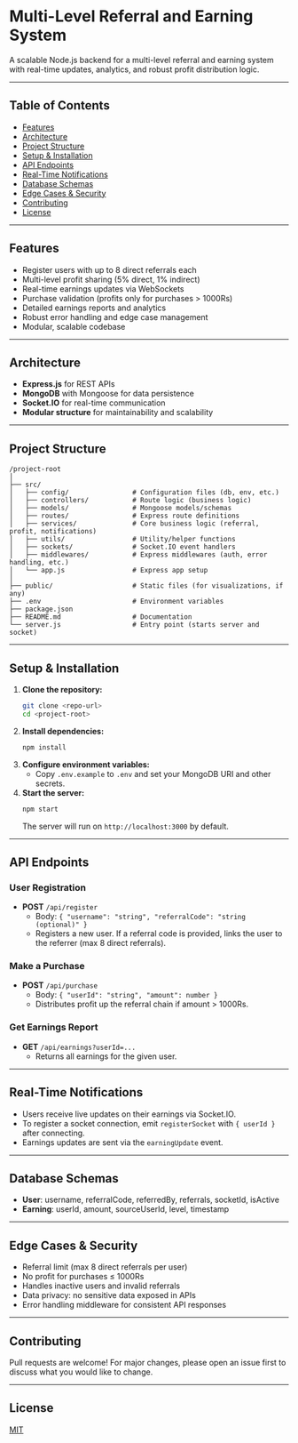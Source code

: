 # Multi-Level Referral and Earning System

A scalable Node.js backend for a multi-level referral and earning system with real-time updates, analytics, and robust profit distribution logic.

---

## Table of Contents
- [Features](#features)
- [Architecture](#architecture)
- [Project Structure](#project-structure)
- [Setup & Installation](#setup--installation)
- [API Endpoints](#api-endpoints)
- [Real-Time Notifications](#real-time-notifications)
- [Database Schemas](#database-schemas)
- [Edge Cases & Security](#edge-cases--security)
- [Contributing](#contributing)
- [License](#license)

---

## Features
- Register users with up to 8 direct referrals each
- Multi-level profit sharing (5% direct, 1% indirect)
- Real-time earnings updates via WebSockets
- Purchase validation (profits only for purchases > 1000Rs)
- Detailed earnings reports and analytics
- Robust error handling and edge case management
- Modular, scalable codebase

---

## Architecture
- **Express.js** for REST APIs
- **MongoDB** with Mongoose for data persistence
- **Socket.IO** for real-time communication
- **Modular structure** for maintainability and scalability

---

## Project Structure
```
/project-root
│
├── src/
│   ├── config/                # Configuration files (db, env, etc.)
│   ├── controllers/           # Route logic (business logic)
│   ├── models/                # Mongoose models/schemas
│   ├── routes/                # Express route definitions
│   ├── services/              # Core business logic (referral, profit, notifications)
│   ├── utils/                 # Utility/helper functions
│   ├── sockets/               # Socket.IO event handlers
│   ├── middlewares/           # Express middlewares (auth, error handling, etc.)
│   └── app.js                 # Express app setup
│
├── public/                    # Static files (for visualizations, if any)
├── .env                       # Environment variables
├── package.json
├── README.md                  # Documentation
└── server.js                  # Entry point (starts server and socket)
```

---

## Setup & Installation
1. **Clone the repository:**
   ```sh
   git clone <repo-url>
   cd <project-root>
   ```
2. **Install dependencies:**
   ```sh
   npm install
   ```
3. **Configure environment variables:**
   - Copy `.env.example` to `.env` and set your MongoDB URI and other secrets.
4. **Start the server:**
   ```sh
   npm start
   ```
   The server will run on `http://localhost:3000` by default.

---

## API Endpoints

### User Registration
- **POST** `/api/register`
  - Body: `{ "username": "string", "referralCode": "string (optional)" }`
  - Registers a new user. If a referral code is provided, links the user to the referrer (max 8 direct referrals).

### Make a Purchase
- **POST** `/api/purchase`
  - Body: `{ "userId": "string", "amount": number }`
  - Distributes profit up the referral chain if amount > 1000Rs.

### Get Earnings Report
- **GET** `/api/earnings?userId=...`
  - Returns all earnings for the given user.

---

## Real-Time Notifications
- Users receive live updates on their earnings via Socket.IO.
- To register a socket connection, emit `registerSocket` with `{ userId }` after connecting.
- Earnings updates are sent via the `earningUpdate` event.

---

## Database Schemas
- **User**: username, referralCode, referredBy, referrals, socketId, isActive
- **Earning**: userId, amount, sourceUserId, level, timestamp

---

## Edge Cases & Security
- Referral limit (max 8 direct referrals per user)
- No profit for purchases ≤ 1000Rs
- Handles inactive users and invalid referrals
- Data privacy: no sensitive data exposed in APIs
- Error handling middleware for consistent API responses

---

## Contributing
Pull requests are welcome! For major changes, please open an issue first to discuss what you would like to change.

---

## License
[MIT](LICENSE)
